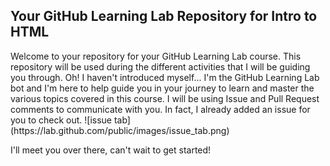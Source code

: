 ## Your GitHub Learning Lab Repository for Intro to HTML
<html>
Welcome to your repository for your GitHub Learning Lab course. This repository will be used during the different activities that I will be guiding you through.
<body>
Oh! I haven't introduced myself...
</body>
I'm the GitHub Learning Lab bot and I'm here to help guide you in your journey to learn and master the various topics covered in this course. I will be using Issue and Pull Request comments to communicate with you. In fact, I already added an issue for you to check out.
</html>
![issue tab](https://lab.github.com/public/images/issue_tab.png)

I'll meet you over there, can't wait to get started!
